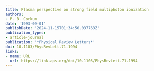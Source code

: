 ```yaml
---
title: Plasma perspective on strong field multiphoton ionization
authors:
- P. B. Corkum
date: '1993-09-01'
publishDate: '2024-11-15T01:34:50.037763Z'
publication_types:
- article-journal
publication: '*Physical Review Letters*'
doi: 10.1103/PhysRevLett.71.1994
links:
- name: URL
  url: https://link.aps.org/doi/10.1103/PhysRevLett.71.1994
---
```

